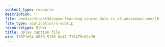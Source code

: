 ```yaml
---
content_type: resource
description: ''
file: /media/https%3A/open-learning-course-data-rc.s3.amazonaws.com/18-03sc-differential-equations-fall-2011/31071d9480f951588e4171f475c02c26_pDfQHohL4Xs.vtt
file_type: application/x-subrip
resourcetype: Other
title: 3play caption file
uid: 31071d94-80f9-5158-8e41-71f475c02c26
---
```


